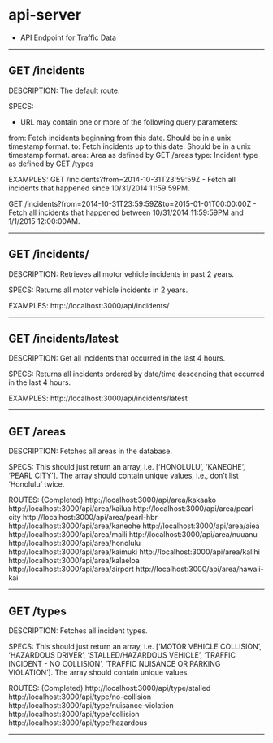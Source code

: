 # api-server

* API Endpoint for Traffic Data
__________________________________________________________________________
## GET /incidents

DESCRIPTION:
The default route. 

SPECS:
* URL may contain one or more of the following query parameters:

from: Fetch incidents beginning from this date.  Should be in a unix timestamp format.
to: Fetch incidents up to this date.  Should be in a unix timestamp format.
area: Area as defined by GET /areas
type: Incident type as defined by GET /types

EXAMPLES:
GET /incidents?from=2014-10-31T23:59:59Z - Fetch all incidents that happened since 10/31/2014 11:59:59PM.

GET /incidents?from=2014-10-31T23:59:59Z&to=2015-01-01T00:00:00Z - Fetch all incidents that happened between 10/31/2014 11:59:59PM and 1/1/2015 12:00:00AM.

__________________________________________________________________________
## GET /incidents/

DESCRIPTION:
Retrieves all motor vehicle incidents in past 2 years.

SPECS:
Returns all motor vehicle incidents in 2 years.

EXAMPLES:
http://localhost:3000/api/incidents/
__________________________________________________________________________
## GET /incidents/latest

DESCRIPTION:
Get all incidents that occurred in the last 4 hours.

SPECS:
Returns all incidents ordered by date/time descending that occurred in the last 4 hours.

EXAMPLES:
http://localhost:3000/api/incidents/latest
__________________________________________________________________________
## GET /areas

DESCRIPTION:
Fetches all areas in the database.

SPECS:
This should just return an array, i.e. [‘HONOLULU’, ‘KANEOHE’, ‘PEARL CITY’].
The array should contain unique values, i.e., don’t list ‘Honolulu’ twice.

ROUTES: (Completed)
http://localhost:3000/api/area/kakaako
http://localhost:3000/api/area/kailua
http://localhost:3000/api/area/pearl-city
http://localhost:3000/api/area/pearl-hbr
http://localhost:3000/api/area/kaneohe
http://localhost:3000/api/area/aiea
http://localhost:3000/api/area/maili
http://localhost:3000/api/area/nuuanu
http://localhost:3000/api/area/honolulu
http://localhost:3000/api/area/kaimuki
http://localhost:3000/api/area/kalihi
http://localhost:3000/api/area/kalaeloa
http://localhost:3000/api/area/airport
http://localhost:3000/api/area/hawaii-kai
__________________________________________________________________________
## GET /types

DESCRIPTION:
Fetches all incident types.

SPECS:
This should just return an array, i.e. [‘MOTOR VEHICLE COLLISION’, ‘HAZARDOUS DRIVER’, ‘STALLED/HAZARDOUS VEHICLE’, ‘TRAFFIC INCIDENT - NO COLLISION’, ‘TRAFFIC NUISANCE OR PARKING VIOLATION’].
The array should contain unique values.

ROUTES: (Completed)
http://localhost:3000/api/type/stalled
http://localhost:3000/api/type/no-collision
http://localhost:3000/api/type/nuisance-violation
http://localhost:3000/api/type/collision
http://localhost:3000/api/type/hazardous
__________________________________________________________________________








